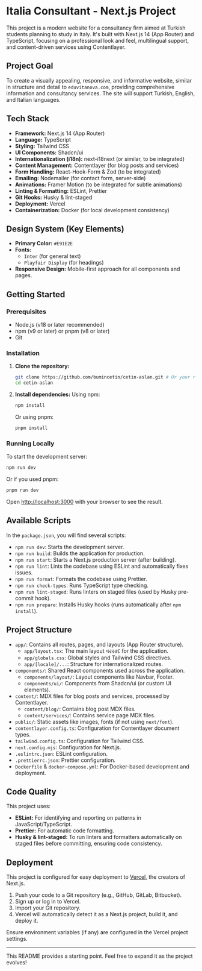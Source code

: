 # Italia Consultant - Next.js Project

This project is a modern website for a consultancy firm aimed at Turkish students planning to study in Italy. It's built with Next.js 14 (App Router) and TypeScript, focusing on a professional look and feel, multilingual support, and content-driven services using Contentlayer.

## Project Goal

To create a visually appealing, responsive, and informative website, similar in structure and detail to `eduvitanova.com`, providing comprehensive information and consultancy services. The site will support Turkish, English, and Italian languages.

## Tech Stack

*   **Framework:** Next.js 14 (App Router)
*   **Language:** TypeScript
*   **Styling:** Tailwind CSS
*   **UI Components:** Shadcn/ui
*   **Internationalization (i18n):** next-i18next (or similar, to be integrated)
*   **Content Management:** Contentlayer (for blog posts and services)
*   **Form Handling:** React-Hook-Form & Zod (to be integrated)
*   **Emailing:** Nodemailer (for contact form, server-side)
*   **Animations:** Framer Motion (to be integrated for subtle animations)
*   **Linting & Formatting:** ESLint, Prettier
*   **Git Hooks:** Husky & lint-staged
*   **Deployment:** Vercel
*   **Containerization:** Docker (for local development consistency)

## Design System (Key Elements)

*   **Primary Color:** `#E91E2E`
*   **Fonts:**
    *   `Inter` (for general text)
    *   `Playfair Display` (for headings)
*   **Responsive Design:** Mobile-first approach for all components and pages.

## Getting Started

### Prerequisites

*   Node.js (v18 or later recommended)
*   npm (v9 or later) or pnpm (v8 or later)
*   Git

### Installation

1.  **Clone the repository:**
    ```bash
    git clone https://github.com/bumincetin/cetin-aslan.git # Or your repository URL
    cd cetin-aslan
    ```

2.  **Install dependencies:**
    Using npm:
    ```bash
    npm install
    ```
    Or using pnpm:
    ```bash
    pnpm install
    ```

### Running Locally

To start the development server:

```bash
npm run dev
```
Or if you used pnpm:
```bash
pnpm run dev
```

Open [http://localhost:3000](http://localhost:3000) with your browser to see the result.

## Available Scripts

In the `package.json`, you will find several scripts:

*   `npm run dev`: Starts the development server.
*   `npm run build`: Builds the application for production.
*   `npm run start`: Starts a Next.js production server (after building).
*   `npm run lint`: Lints the codebase using ESLint and automatically fixes issues.
*   `npm run format`: Formats the codebase using Prettier.
*   `npm run check-types`: Runs TypeScript type checking.
*   `npm run lint-staged`: Runs linters on staged files (used by Husky pre-commit hook).
*   `npm run prepare`: Installs Husky hooks (runs automatically after `npm install`).

## Project Structure

*   `app/`: Contains all routes, pages, and layouts (App Router structure).
    *   `app/layout.tsx`: The main layout વરસાદ for the application.
    *   `app/globals.css`: Global styles and Tailwind CSS directives.
    *   `app/[locale]/...`: Structure for internationalized routes.
*   `components/`: Shared React components used across the application.
    *   `components/layout/`: Layout components like Navbar, Footer.
    *   `components/ui/`: Components from Shadcn/ui (or custom UI elements).
*   `content/`: MDX files for blog posts and services, processed by Contentlayer.
    *   `content/blog/`: Contains blog post MDX files.
    *   `content/services/`: Contains service page MDX files.
*   `public/`: Static assets like images, fonts (if not using `next/font`).
*   `contentlayer.config.ts`: Configuration for Contentlayer document types.
*   `tailwind.config.ts`: Configuration for Tailwind CSS.
*   `next.config.mjs`: Configuration for Next.js.
*   `.eslintrc.json`: ESLint configuration.
*   `.prettierrc.json`: Prettier configuration.
*   `Dockerfile` & `docker-compose.yml`: For Docker-based development and deployment.

## Code Quality

This project uses:

*   **ESLint:** For identifying and reporting on patterns in JavaScript/TypeScript.
*   **Prettier:** For automatic code formatting.
*   **Husky & lint-staged:** To run linters and formatters automatically on staged files before committing, ensuring code consistency.

## Deployment

This project is configured for easy deployment to [Vercel](https://vercel.com/), the creators of Next.js.

1.  Push your code to a Git repository (e.g., GitHub, GitLab, Bitbucket).
2.  Sign up or log in to Vercel.
3.  Import your Git repository.
4.  Vercel will automatically detect it as a Next.js project, build it, and deploy it.

Ensure environment variables (if any) are configured in the Vercel project settings.

---

This README provides a starting point. Feel free to expand it as the project evolves! 